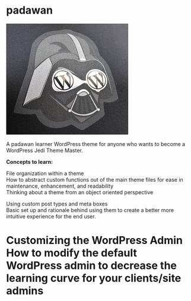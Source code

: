 padawan
=======
![Use the Force](/images/wpvader.jpg)

A padawan learner WordPress theme for anyone who wants to become a WordPress Jedi Theme Master.

<strong>Concepts to learn:</strong>

File organization within a theme <br/>
How to abstract custom functions out of the main theme files for ease in maintenance, enhancement, and readability <br/>
Thinking about a theme from an object oriented perspective

Using custom post types and meta boxes <br/>
Basic set up and rationale behind using them to create a better more intuitive experience for the end user.<br/>

Customizing the WordPress Admin <br/>
How to modify the default WordPress admin to decrease the learning curve for your clients/site admins
=======
